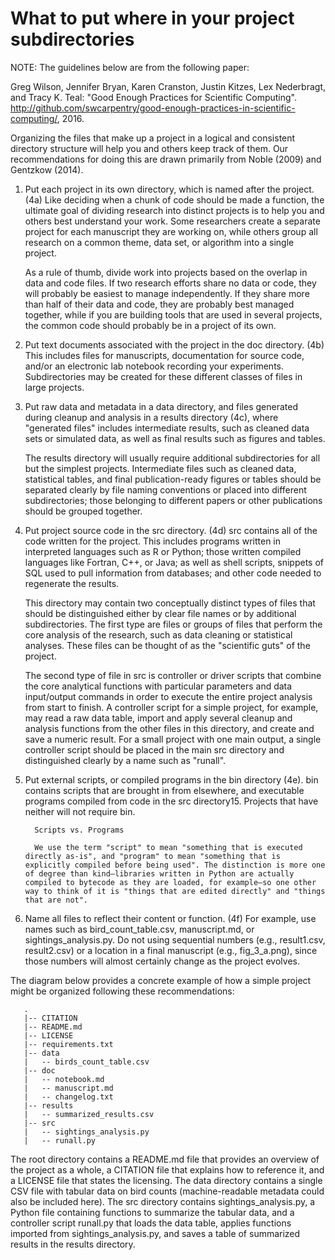 What to put where in your project subdirectories
=================================================

NOTE: The guidelines below are from the following paper:

Greg Wilson, Jennifer Bryan, Karen Cranston, Justin Kitzes, Lex
Nederbragt, and Tracy K. Teal: "Good Enough Practices for Scientific
Computing". http://github.com/swcarpentry/good-enough-practices-in-scientific-computing/, 2016.

 Organizing the files that make up a project in a logical and consistent directory structure will help you and others keep track of them. Our recommendations for doing this are drawn primarily from Noble (2009) and Gentzkow (2014).

1. Put each project in its own directory, which is named after the project. (4a) Like deciding when a chunk of code should be made a function, the ultimate goal of dividing research into distinct projects is to help you and others best understand your work. Some researchers create a separate project for each manuscript they are working on, while others group all research on a common theme, data set, or algorithm into a single project.

   As a rule of thumb, divide work into projects based on the overlap in data and code files. If two research efforts share no data or code, they will probably be easiest to manage independently. If they share more than half of their data and code, they are probably best managed together, while if you are building tools that are used in several projects, the common code should probably be in a project of its own.

2. Put text documents associated with the project in the doc directory. (4b) This includes files for manuscripts, documentation for source code, and/or an electronic lab notebook recording your experiments. Subdirectories may be created for these different classes of files in large projects.

3. Put raw data and metadata in a data directory, and files generated during cleanup and analysis in a results directory (4c), where "generated files" includes intermediate results, such as cleaned data sets or simulated data, as well as final results such as figures and tables.

   The results directory will usually require additional subdirectories for all but the simplest projects. Intermediate files such as cleaned data, statistical tables, and final publication-ready figures or tables should be separated clearly by file naming conventions or placed into different subdirectories; those belonging to different papers or other publications should be grouped together.

4. Put project source code in the src directory. (4d) src contains all of the code written for the project. This includes programs written in interpreted languages such as R or Python; those written compiled languages like Fortran, C++, or Java; as well as shell scripts, snippets of SQL used to pull information from databases; and other code needed to regenerate the results.

   This directory may contain two conceptually distinct types of files that should be distinguished either by clear file names or by additional subdirectories. The first type are files or groups of files that perform the core analysis of the research, such as data cleaning or statistical analyses. These files can be thought of as the "scientific guts" of the project.

   The second type of file in src is controller or driver scripts that combine the core analytical functions with particular parameters and data input/output commands in order to execute the entire project analysis from start to finish. A controller script for a simple project, for example, may read a raw data table, import and apply several cleanup and analysis functions from the other files in this directory, and create and save a numeric result. For a small project with one main output, a single controller script should be placed in the main src directory and distinguished clearly by a name such as "runall".

5. Put external scripts, or compiled programs in the bin directory (4e). bin contains scripts that are brought in from elsewhere, and executable programs compiled from code in the src directory15. Projects that have neither will not require bin.

         Scripts vs. Programs

         We use the term "script" to mean "something that is executed directly as-is", and "program" to mean "something that is explicitly compiled before being used". The distinction is more one of degree than kind—libraries written in Python are actually compiled to bytecode as they are loaded, for example—so one other way to think of it is "things that are edited directly" and "things that are not".

6. Name all files to reflect their content or function. (4f) For example, use names such as bird_count_table.csv, manuscript.md, or sightings_analysis.py. Do not using sequential numbers (e.g., result1.csv, result2.csv) or a location in a final manuscript (e.g., fig_3_a.png), since those numbers will almost certainly change as the project evolves.

The diagram below provides a concrete example of how a simple project might be organized following these recommendations:

       .
       |-- CITATION
       |-- README.md
       |-- LICENSE
       |-- requirements.txt
       |-- data
       |   -- birds_count_table.csv
       |-- doc
       |   -- notebook.md
       |   -- manuscript.md
       |   -- changelog.txt
       |-- results
       |   -- summarized_results.csv
       |-- src
       |   -- sightings_analysis.py
       |   -- runall.py

 The root directory contains a README.md file that provides an overview of the project as a whole, a CITATION file that explains how to reference it, and a LICENSE file that states the licensing. The data directory contains a single CSV file with tabular data on bird counts (machine-readable metadata could also be included here). The src directory contains sightings_analysis.py, a Python file containing functions to summarize the tabular data, and a controller script runall.py that loads the data table, applies functions imported from sightings_analysis.py, and saves a table of summarized results in the results directory.
